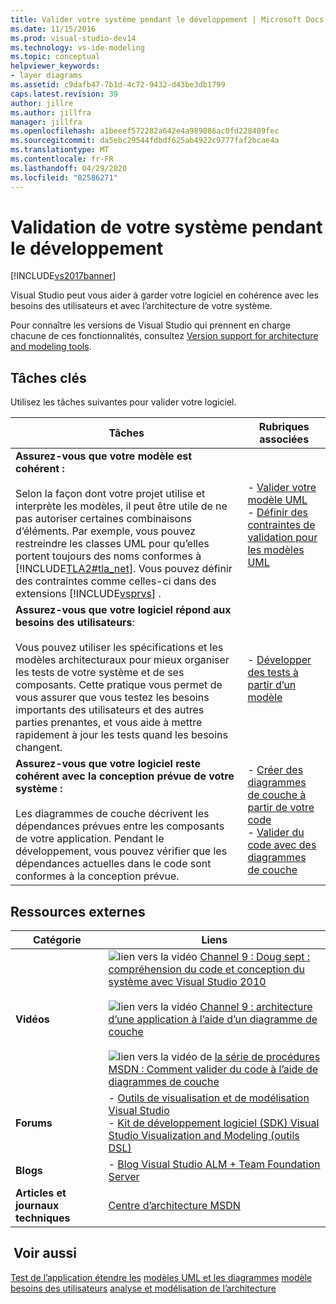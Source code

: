 ```yaml
---
title: Valider votre système pendant le développement | Microsoft Docs
ms.date: 11/15/2016
ms.prod: visual-studio-dev14
ms.technology: vs-ide-modeling
ms.topic: conceptual
helpviewer_keywords:
- layer diagrams
ms.assetid: c9dafb47-7b1d-4c72-9432-d43be3db1799
caps.latest.revision: 39
author: jillre
ms.author: jillfra
manager: jillfra
ms.openlocfilehash: a1beeef572282a642e4a989086ac0fd228409fec
ms.sourcegitcommit: da5ebc29544fdbdf625ab4922c9777faf2bcae4a
ms.translationtype: MT
ms.contentlocale: fr-FR
ms.lasthandoff: 04/29/2020
ms.locfileid: "82586271"
---
```

# <a name="validate-your-system-during-development"></a>Validation de votre système pendant le développement
[!INCLUDE[vs2017banner](../includes/vs2017banner.md)]

Visual Studio peut vous aider à garder votre logiciel en cohérence avec les besoins des utilisateurs et avec l’architecture de votre système.

 Pour connaître les versions de Visual Studio qui prennent en charge chacune de ces fonctionnalités, consultez [Version support for architecture and modeling tools](../modeling/what-s-new-for-design-in-visual-studio.md#VersionSupport).

## <a name="key-tasks"></a>Tâches clés
 Utilisez les tâches suivantes pour valider votre logiciel.

|**Tâches**|**Rubriques associées**|
|---------------|---------------------------|
|**Assurez-vous que votre modèle est cohérent :**<br /><br /> Selon la façon dont votre projet utilise et interprète les modèles, il peut être utile de ne pas autoriser certaines combinaisons d’éléments. Par exemple, vous pouvez restreindre les classes UML pour qu’elles portent toujours des noms conformes à [!INCLUDE[TLA2#tla_net](../includes/tla2sharptla-net-md.md)]. Vous pouvez définir des contraintes comme celles-ci dans des extensions [!INCLUDE[vsprvs](../includes/vsprvs-md.md)] .|-   [Valider votre modèle UML](../modeling/validate-your-uml-model.md)<br />-   [Définir des contraintes de validation pour les modèles UML](../modeling/define-validation-constraints-for-uml-models.md)|
|**Assurez-vous que votre logiciel répond aux besoins des utilisateurs**:<br /><br /> Vous pouvez utiliser les spécifications et les modèles architecturaux pour mieux organiser les tests de votre système et de ses composants. Cette pratique vous permet de vous assurer que vous testez les besoins importants des utilisateurs et des autres parties prenantes, et vous aide à mettre rapidement à jour les tests quand les besoins changent.|-   [Développer des tests à partir d’un modèle](../modeling/develop-tests-from-a-model.md)|
|**Assurez-vous que votre logiciel reste cohérent avec la conception prévue de votre système :**<br /><br /> Les diagrammes de couche décrivent les dépendances prévues entre les composants de votre application. Pendant le développement, vous pouvez vérifier que les dépendances actuelles dans le code sont conformes à la conception prévue.|-   [Créer des diagrammes de couche à partir de votre code](../modeling/create-layer-diagrams-from-your-code.md)<br />-   [Valider du code avec des diagrammes de couche](../modeling/validate-code-with-layer-diagrams.md)|

## <a name="external-resources"></a>Ressources externes

|**Catégorie**|**Liens**|
|------------------|---------------|
|**Vidéos**|![lien vers la vidéo](../data-tools/media/playvideo.gif "PlayVideo") [Channel 9 : Doug sept : compréhension du code et conception du système avec Visual Studio 2010](https://channel9.msdn.com/shows/VS2010Launch/Doug-Seven-Code-Understanding-and-Systems-Design-with-Visual-Studio-2010)<br /><br /> ![lien vers la vidéo](../data-tools/media/playvideo.gif "PlayVideo") [Channel 9 : architecture d’une application à l’aide d’un diagramme de couche](https://channel9.msdn.com/posts/clinted/UML-with-VS-2010-Part-5-Architecting-an-Application)<br /><br /> ![lien vers la vidéo de](../data-tools/media/playvideo.gif "PlayVideo") [la série de procédures MSDN : Comment valider du code à l’aide de diagrammes de couche](https://msdn.microsoft.com/vstudio/gg501755)|
|**Forums**|-   [Outils de visualisation et de modélisation Visual Studio](https://social.msdn.microsoft.com/Forums/en-US/home?forum=vsarch)<br />-   [Kit de développement logiciel (SDK) Visual Studio Visualization and Modeling (outils DSL)](https://social.msdn.microsoft.com/Forums/home?forum=dslvsarchx)|
|**Blogs**|-   [Blog Visual Studio ALM + Team Foundation Server](https://devblogs.microsoft.com/devops/welcome-to-the-visual-studio-alm-team-foundation-server-blog/)|
|**Articles et journaux techniques**|[Centre d’architecture MSDN](https://msdn.microsoft.com/architecture/default.aspx)|

## <a name="see-also"></a> Voir aussi
 [Test de l’application étendre les](https://msdn.microsoft.com/library/796b7d6d-ad45-4772-9719-55eaf5490dac) [modèles UML et les diagrammes](../modeling/extend-uml-models-and-diagrams.md) [modèle besoins des utilisateurs](../modeling/model-user-requirements.md) [analyse et modélisation de l’architecture](../modeling/analyze-and-model-your-architecture.md)
